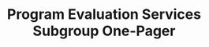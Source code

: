 ---
title: Program Evaluation Services Subgroup One-Pager
year: 2023
description: 
doc-link: assets/resources/Program Evaluation Services Subgroup One-Pager.pdf
aria-label: Program Evaluation Services Subgroup One-Pager
content_tags: 
type: link
filters: quick-reference 2023 evaluation federal-agency historical
post-date: August 22, 2023
---